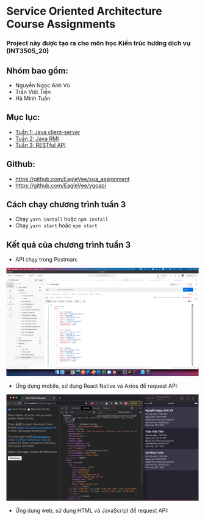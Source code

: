 # Service Oriented Architecture Course Assignments

### Project này được tạo ra cho môn học Kiến trúc hướng dịch vụ (INT3505_20)

## Nhóm bao gồm:

- Nguyễn Ngọc Anh Vũ
- Trần Việt Tiến
- Hà Minh Tuấn

## Mục lục:

- [Tuần 1: Java client-server](https://github.com/EagleVee/soa_assignment/tree/master/src/week1)
- [Tuần 2: Java RMI](https://github.com/EagleVee/soa_assignment/tree/master/src/week2_rmi)
- [Tuần 3: RESTful API](src)

## Github:

- https://github.com/EagleVee/soa_assignment
- https://github.com/EagleVee/ygoapi

## Cách chạy chương trình tuần 3

- Chạy `yarn install` hoặc `npm install`
- Chạy `yarn start` hoặc `npm start`

## Kết quả của chương trình tuần 3

- API chạy trong Postman:

![result_postman.png](results/result_postman.png)

- Ứng dụng mobile, sử dụng React Native và Axios để request API:

![result_mobile.png](results/result_mobile.png)

- Ứng dụng web, sử dụng HTML và JavaScript để request API:
